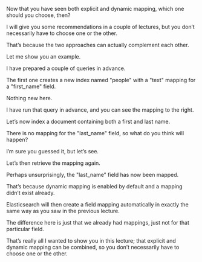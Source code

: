 
Now that you have seen both explicit and dynamic mapping, which one should you choose, then?

I will give you some recommendations in a couple of lectures, but you don’t necessarily have to choose one or the other.

That’s because the two approaches can actually complement each other.

Let me show you an example.

I have prepared a couple of queries in advance.

The first one creates a new index named "people" with a "text" mapping for a "first_name" field.

Nothing new here.

I have run that query in advance, and you can see the mapping to the right.

Let’s now index a document containing both a first and last name.

There is no mapping for the "last_name" field, so what do you think will happen?

I’m sure you guessed it, but let’s see.

Let’s then retrieve the mapping again.

Perhaps unsurprisingly, the "last_name" field has now been mapped.

That’s because dynamic mapping is enabled by default and a mapping didn’t exist already.

Elasticsearch will then create a field mapping automatically in exactly the same way as you saw in the previous lecture.

The difference here is just that we already had mappings, just not for that particular field.

That’s really all I wanted to show you in this lecture; that explicit and dynamic mapping can be combined, so you don’t necessarily have to choose one or the other.

